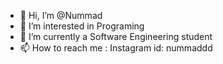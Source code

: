 - 👋 Hi, I’m @Nummad
- 👀 I’m interested in Programing
- 🌱 I’m currently a Software Engineering student
- 📫 How to reach me : Instagram id: nummaddd

<!---
Nummad/Nummad is a ✨ special ✨ repository because its `README.md` (this file) appears on your GitHub profile.
You can click the Preview link to take a look at your changes.
--->

